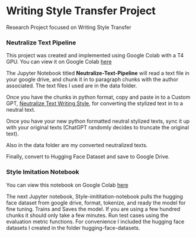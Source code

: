 # Writing Style Transfer Project
Research Project focused on Writing Style Transfer

### Neutralize Text Pipeline
This project was created and implemented using Google Colab with a T4 GPU.  You can view it on Google Colab [here](https://colab.research.google.com/drive/1eZqYlT0aShOmAzMXZsXjOp3Mh14C5SV1?usp=sharing)

The Jupyter Notebook titled **Neutralize-Text-Pipeline** will read a text file in your google drive, and chunk it in to paragraph chunks with the author associated.  The text files I used are in the data folder.  

Once you have the chunks in python format, copy and paste in to a Custom GPT, [Neutralize Text Writing Style](https://chatgpt.com/g/g-6894b4229dc88191823a53602b992001-neutralize-text-writing-style), for converting the stylized text in to a neutral text.  

Once you have your new python formatted neutral stylized texts, sync it up with your original texts (ChatGPT randomly decides to truncate the original text).

Also in the data folder are my converted neutralized texts.

Finally, convert to Hugging Face Dataset and save to Google Drive.

### Style Imitation Notebook

You can view this notebook on Google Colab [here](https://colab.research.google.com/drive/16O0PhlF-b4O6cMsE2vGvjUWB4WLy2EHu?usp=sharing)

The next Jupyter notebook, Style-imititation-notebook pulls the hugging face dataset from google drive, format, tokenize, and ready the model for fine tuning.  Trains and Saves the model.  If you are using a few hundred chunks it should only take a few minutes.  Run test cases using the evaluation metric functions.  For convenience I included the hugging face datasets I created in the folder hugging-face-datasets.